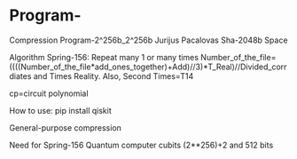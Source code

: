 # Program-
Compression Program-2^256b_2^256b Jurijus Pacalovas Sha-2048b Space

Algorithm Spring-156: Repeat many 1 or many times Number_of_the_file=((((Number_of_the_file*add_ones_together)+Add)//3)*T_Real)//Divided_corrdiates and Times Reality. Also, Second Times=T14

cp=circuit polynomial

How to use: pip install qiskit

General-purpose compression

Need for Spring-156 Quantum computer cubits (2**256)+2 and 512 bits



